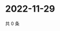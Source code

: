 # 2022-11-29

共 0 条

<!-- BEGIN WEIBO -->
<!-- 最后更新时间 Tue Nov 29 2022 20:30:03 GMT+0800 (China Standard Time) -->

<!-- END WEIBO -->
